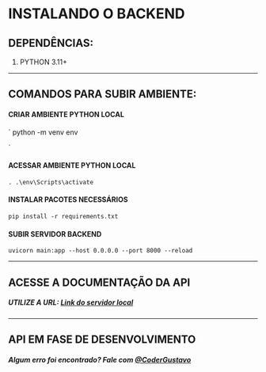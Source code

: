 # INSTALANDO O BACKEND

## DEPENDÊNCIAS:
1. PYTHON 3.11+

---
## COMANDOS PARA SUBIR AMBIENTE:

#### CRIAR AMBIENTE PYTHON LOCAL
`
python -m venv env

`
#### ACESSAR AMBIENTE PYTHON LOCAL
`
. .\env\Scripts\activate
`

#### INSTALAR PACOTES NECESSÁRIOS
`
pip install -r requirements.txt
`

#### SUBIR SERVIDOR BACKEND
`
uvicorn main:app --host 0.0.0.0 --port 8000 --reload
`

---
## ACESSE A DOCUMENTAÇÃO DA API

##### UTILIZE A URL: [Link do servidor local](http://localhost:8000/api/documentation)

---
## API EM FASE DE DESENVOLVIMENTO

##### Algum erro foi encontrado? Fale com [@CoderGustavo](https://github.com/CoderGustavo)
